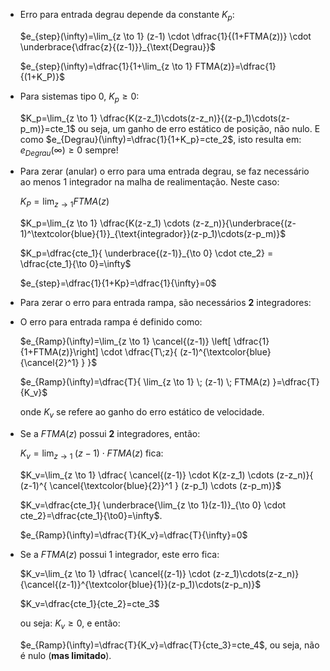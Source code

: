 * Erro para entrada degrau depende da constante $K_p$:

  $e_{step}(\infty)=\lim_{z \to 1} (z-1) \cdot \dfrac{1}{(1+FTMA(z))} \cdot \underbrace{\dfrac{z}{(z-1)}}_{\text{Degrau}}$

  $e_{step}(\infty)=\dfrac{1}{1+\lim_{z \to 1} FTMA(z)}=\dfrac{1}{(1+K_P)}$ 

  

* Para sistemas tipo 0,  $K_p \ge 0$:

  

  $K_p=\lim_{z \to 1} \dfrac{K(z-z_1)\cdots(z-z_n)}{(z-p_1)\cdots(z-p_m)}=cte_1$
   ou seja, um ganho de erro estático de posição, não nulo. E como $e_{Degrau}(\infty)=\dfrac{1}{1+K_p}=cte_2$, isto resulta em:
   $e_{Degrau}(\infty) \ge 0$   sempre!

  

* Para zerar (anular) o erro para uma entrada degrau, se faz necessário ao menos 1 integrador na malha de realimentação. Neste caso:

  

  $K_P=\lim_{z \to 1} FTMA(z)$

  $K_p=\lim_{z \to 1} \dfrac{K(z-z_1) \cdots (z-z_n)}{\underbrace{(z-1)^\textcolor{blue}{1}}_{\text{integrador}}(z-p_1)\cdots(z-p_m)}$

  $K_p=\dfrac{cte_1}{ \underbrace{(z-1)}_{\to 0} \cdot cte_2} = \dfrac{cte_1}{\to 0}=\infty$

  $e_{step}=\dfrac{1}{1+Kp}=\dfrac{1}{\infty}=0$

  

* Para zerar o erro para entrada rampa, são necessários __2__ integradores:

* O erro para entrada rampa é definido como:

  $e_{Ramp}(\infty)=\lim_{z \to 1} \cancel{(z-1)} \left[ \dfrac{1}{1+FTMA(z)}\right] \cdot \dfrac{T\;z}{ (z-1)^{\textcolor{blue}{\cancel{2}^1} } }$

  $e_{Ramp}(\infty)=\dfrac{T}{ \lim_{z \to 1} \; (z-1) \; FTMA(z) }=\dfrac{T}{K_v}$

  onde $K_v$ se refere ao ganho do erro estático de velocidade.



* Se a $FTMA(z)$ possui __2__ integradores, então:

  $K_v=\lim_{z \to 1} \; (z-1) \cdot FTMA(z)$  fica:

  $K_v=\lim_{z \to 1} \dfrac{ \cancel{(z-1)} \cdot K(z-z_1) \cdots (z-z_n)}{ (z-1)^{ \cancel{\textcolor{blue}{2}}^1 } (z-p_1) \cdots (z-p_m)}$

  $K_v=\dfrac{cte_1}{ \underbrace{\lim_{z \to 1}(z-1)}_{\to 0} \cdot cte_2}=\dfrac{cte_1}{\to0}=\infty$.

  $e_{Ramp}(\infty)=\dfrac{T}{K_v}=\dfrac{T}{\infty}=0$

  

* Se a $FTMA(z)$ possui 1 integrador, este erro fica:

  $K_v=\lim_{z \to 1} \dfrac{ \cancel{(z-1)} \cdot (z-z_1)\cdots(z-z_n)}{\cancel{(z-1)}^{\textcolor{blue}{1}}(z-p_1)\cdots(z-p_n)}$

  $K_v=\dfrac{cte_1}{cte_2}=cte_3$

  ou seja: $K_v \ge 0$, e então:

  $e_{Ramp}(\infty)=\dfrac{T}{K_v}=\dfrac{T}{cte_3}=cte_4$, ou seja, não é nulo (__mas limitado__).